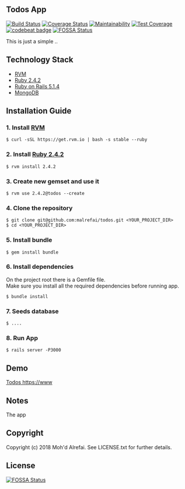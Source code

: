 ## Todos App  

[![Build Status](https://travis-ci.org/malrefai/todos.svg?branch=develop)](https://travis-ci.org/malrefai/todos)
[![Coverage Status](https://coveralls.io/repos/github/malrefai/todos/badge.svg)](https://coveralls.io/github/malrefai/todos)
[![Maintainability](https://api.codeclimate.com/v1/badges/37609c390a1a9f602cab/maintainability)](https://codeclimate.com/github/malrefai/todos/maintainability)
[![Test Coverage](https://api.codeclimate.com/v1/badges/37609c390a1a9f602cab/test_coverage)](https://codeclimate.com/github/malrefai/todos/test_coverage)
[![codebeat badge](https://codebeat.co/badges/a5ab411e-22b3-484f-9df9-75ff6cb4345b)](https://codebeat.co/projects/github-com-malrefai-todos-develop) 
[![FOSSA Status](https://app.fossa.io/api/projects/git%2Bgithub.com%2Fmalrefai%2Ftodos.svg?type=shield)](https://app.fossa.io/projects/git%2Bgithub.com%2Fmalrefai%2Ftodos?ref=badge_shield) 


This is just a simple ..     

## Technology Stack

- [RVM][0]
- [Ruby 2.4.2][1]
- [Ruby on Rails 5.1.4][2]
- [MongoDB][3]

## Installation Guide

### 1. Install [RVM][0]
    $ curl -sSL https://get.rvm.io | bash -s stable --ruby

### 2. Install [Ruby 2.4.2][1]
    $ rvm install 2.4.2
    
### 3. Create new gemset and use it
    $ rvm use 2.4.2@todos --create
    
### 4. Clone the repository
	$ git clone git@github.com:malrefai/todos.git <YOUR_PROJECT_DIR>
	$ cd <YOUR_PROJECT_DIR>
	
### 5. Install bundle
    $ gem install bundle

### 6. Install dependencies
On the project root there is a Gemfile file.  
Make sure you install all the required dependencies before running app.  

    $ bundle install
    
### 7. Seeds database
    $ ....
    
### 8. Run App
    $ rails server -P3000

## Demo  
[Todos https://www][4]
	
## Notes
The app

## Copyright
Copyright (c) 2018 Moh'd Alrefai. See LICENSE.txt for further details.

## License
[![FOSSA Status](https://app.fossa.io/api/projects/git%2Bgithub.com%2Fmalrefai%2Ftodos.svg?type=large)](https://app.fossa.io/projects/git%2Bgithub.com%2Fmalrefai%2Ftodos?ref=badge_large)

[0]: https://rvm.io/
[1]: https://www.ruby-lang.org/
[2]: http://rubyonrails.org/
[3]: https://www.mongodb.com/
[4]: https://www
